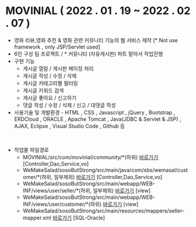 # MOVINIAL ( 2022 . 01 . 19 ~ 2022 . 02 . 07 )

- 영화 리뷰,영화 추천 & 영화 관련 커뮤니티 기능의 웹 서비스 제작 [* Not use framework , only JSP/Servlet used]
- 6인 구성 팀 프로젝트 / * 커뮤니티 (자유게시판) 파트 맡아서 작업진행
- 구현 기능
    - 게시글 열람 / 게시판 페이징 처리
    - 게시글 작성 / 수정 / 삭제
    - 게시글 카테고리별 필터링
    - 게시글 키워드 검색
    - 게시글 좋아요 / 신고하기
    - 댓글 작성 / 수정 / 삭제 / 신고 / 대댓글 작성
- 사용기술 및 개발환경 - HTML , CSS , Javascript , jQuery , Bootstrap , ERDCloud , ORACLE , Apache Tomcat , Java(JDBC & Servlet & JSP) , AJAX, Eclipse , Visual Studio Code , Github 등

<br>

- 작업물 파일경로
    - MOVINIAL/src/com/movinial/community/*(하위) <a href="https://github.com/MOVINIAL-project/MOVINIAL_PROJECT/tree/master/src/com/movinial/community/controller">바로가기</a> [Controller,Dao,Service,vo]
    - WeMakeSalad/sosoButStrong/src/main/java/com/sbs/wemasal/customer/*(하위, 일부제외) <a href="https://github.com/JM261/WeMakeSalad/tree/master/sosoButStrong/src/main/java/com/sbs/wemasal/customer">바로가기</a> [Controller,Dao,Service,vo]
    - WeMakeSalad/sosoButStrong/src/main/webapp/WEB-INF/views/user/seller/*(하위, 일부제외) <a href="https://github.com/JM261/WeMakeSalad/tree/master/sosoButStrong/src/main/webapp/WEB-INF/views/user/seller">바로가기</a> [view]
    - WeMakeSalad/sosoButStrong/src/main/webapp/WEB-INF/views/user/customer/*(하위) <a href="https://github.com/JM261/WeMakeSalad/tree/master/sosoButStrong/src/main/webapp/WEB-INF/views/user/customer">바로가기</a> [view]
    - WeMakeSalad/sosoButStrong/src/main/resources/mappers/seller-mapper.xml <a href="https://github.com/JM261/WeMakeSalad/blob/master/sosoButStrong/src/main/resources/mappers/seller-mapper.xml">바로가기</a> [SQL-Oracle]
